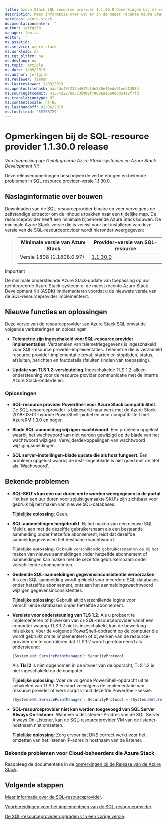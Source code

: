 ```yaml
---
title: Azure Stack SQL resource provider 1.1.30.0 Opmerkingen bij de release | Microsoft Docs
description: Meer informatie over wat er in de meest recente Azure Stack resource provider update van SQL, inclusief bekende problemen en waar om deze te downloaden.
services: azure-stack
documentationcenter: ''
author: jeffgilb
manager: femila
editor: ''
ms.assetid: ''
ms.service: azure-stack
ms.workload: na
ms.tgt_pltfrm: na
ms.devlang: na
ms.topic: article
ms.date: 1/09/2019
ms.author: jeffgilb
ms.reviewer: jiahan
ms.lastreviewed: 1/09/2019
ms.openlocfilehash: aaa4dc48f237a4647cfde330e40eda91eeb1388d
ms.sourcegitcommit: 415742227ba5c3b089f7909aa16e0d8d5418f7fd
ms.translationtype: MT
ms.contentlocale: nl-NL
ms.lasthandoff: 02/06/2019
ms.locfileid: "55768729"
---
```

# <a name="sql-resource-provider-11300-release-notes"></a>Opmerkingen bij de SQL-resource provider 1.1.30.0 release

*Van toepassing op: Geïntegreerde Azure Stack-systemen en Azure Stack Development Kit*

Deze releaseopmerkingen beschrijven de verbeteringen en bekende problemen in SQL resource provider-versie 1.1.30.0.

## <a name="build-reference"></a>Naslaginformatie over bouwen
Downloaden van de SQL-resourceprovider binaire en voer vervolgens de zelfstandige extractor om de inhoud uitpakken naar een tijdelijke map. De resourceprovider heeft een minimale bijbehorende Azure Stack bouwen. De minimale Azure Stack-versie die is vereist voor het installeren van deze versie van de SQL-resourceprovider wordt hieronder weergegeven:

> |Minimale versie van Azure Stack|Provider-versie van SQL-resource|
> |-----|-----|
> |Versie 1808 (1.1808.0.97)|[1.1.30.0](https://aka.ms/azurestacksqlrp11300)|
> |     |     |

> [!IMPORTANT]
> De minimale ondersteunde Azure Stack-update van toepassing op uw geïntegreerde Azure Stack-systeem of de meest recente Azure Stack Development Kit (ASDK) implementeren voordat u de nieuwste versie van de SQL-resourceprovider implementeert.

## <a name="new-features-and-fixes"></a>Nieuwe functies en oplossingen
Deze versie van de resourceprovider van Azure Stack SQL omvat de volgende verbeteringen en oplossingen:

- **Telemetrie zijn ingeschakeld voor SQL-resource provider implementaties**. Verzamelen van telemetriegegevens is ingeschakeld voor SQL-resource provider-implementaties. Telemetrie die is verzameld resource provider-implementatie bevat, starten en stoptijden, status, afsluiten, berichten en foutdetails afsluiten (indien van toepassing).

- **Update van TLS 1.2-versleuteling**. Ingeschakelde TLS 1.2-alleen ondersteuning voor de resource provider communicatie met de interne Azure Stack-onderdelen. 

### <a name="fixes"></a>Oplossingen

- **SQL-resource provider PowerShell voor Azure Stack compatibiliteit**. De SQL-resourceprovider is bijgewerkt naar werk met de Azure Stack-2018-03-01-hybride PowerShell-profiel en voor compatibiliteit met AzureRM 1.3.0 en hoger.

- **Blade SQL-aanmelding wijzigen-wachtwoord**. Een probleem opgelost waarbij het wachtwoord kan niet worden gewijzigd op de blade van het wachtwoord wijzigen. Verwijderde koppelingen van wachtwoord wijzigingsmeldingen.

- **SQL server-instellingen-blade update die als host fungeert**. Een probleem opgelost waarbij de instellingenblade is niet goed met de titel als 'Wachtwoord'.

## <a name="known-issues"></a>Bekende problemen 

- **SQL-SKU's kan een uur duren om te worden weergegeven in de portal**. Het kan een uur duren voor zojuist gemaakte SKU's zijn zichtbaar voor gebruik bij het maken van nieuwe SQL-databases. 

    **Tijdelijke oplossing**: Geen.

- **SQL-aanmeldingen hergebruikt**. Bij het maken van een nieuwe SQL Meld u aan met de dezelfde gebruikersnaam als een bestaande aanmelding onder hetzelfde abonnement, leidt dat dezelfde aanmeldgegevens en het bestaande wachtwoord. 

    **Tijdelijke oplossing**: Gebruik verschillende gebruikersnamen op bij het maken van nieuwe aanmeldingen onder hetzelfde abonnement of aanmeldingen kan maken met de dezelfde gebruikersnaam onder verschillende abonnementen.

- **Gedeelde SQL-aanmeldingen gegevensinconsistentie veroorzaken**. Als een SQL-aanmelding wordt gedeeld voor meerdere SQL-databases onder hetzelfde abonnement, ontstaan het aanmeldingswachtwoord wijzigen gegevensinconsistenties.

    **Tijdelijke oplossing**: Gebruik altijd verschillende logins voor verschillende databases onder hetzelfde abonnement.

- **Vereiste voor ondersteuning van TLS 1.2**. Als u probeert te implementeren of bijwerken van de SQL-resourceprovider vanaf een computer waarop TLS 1.2 niet is ingeschakeld, kan de bewerking mislukken. Voer de volgende PowerShell-opdracht op de computer die wordt gebruikt om te implementeren of bijwerken van de resource-provider om te controleren dat TLS 1.2 wordt geretourneerd als ondersteund:

  ```powershell
  [System.Net.ServicePointManager]::SecurityProtocol
  ```

  Als **Tls12** is niet opgenomen in de uitvoer van de opdracht, TLS 1.2 is niet ingeschakeld op de computer.

    **Tijdelijke oplossing**: Voer de volgende PowerShell-opdracht uit te schakelen van TLS 1.2 en start vervolgens de implementatie van resource provider of werk script vanuit dezelfde PowerShell-sessie:

    ```powershell
    [System.Net.ServicePointManager]::SecurityProtocol = [System.Net.SecurityProtocolType]::Tls12
    ```
- **SQL-resourceprovider niet kan worden toegevoegd van SQL Server Always On-listener**. Wanneer u de listener-IP-adres van de SQL Server Always On-Listener, kan de SQL-resourceprovider VM van de listener-hostnaam niet omzetten.

    **Tijdelijke oplossing**: Zorg ervoor dat DNS correct werkt voor het omzetten van het listener-IP-adres in hostnaam van de listener.
    
### <a name="known-issues-for-cloud-admins-operating-azure-stack"></a>Bekende problemen voor Cloud-beheerders die Azure Stack
Raadpleeg de documentatie in de [opmerkingen bij de Release van de Azure Stack](azure-stack-servicing-policy.md).

## <a name="next-steps"></a>Volgende stappen
[Meer informatie over de SQL-resourceprovider](azure-stack-sql-resource-provider.md).

[Voorbereidingen voor het implementeren van de SQL-resourceprovider](azure-stack-sql-resource-provider-deploy.md#prerequisites).

[De SQL-resourceprovider upgraden van een vorige versie](azure-stack-sql-resource-provider-update.md). 